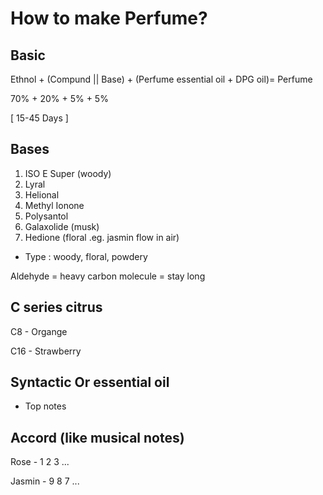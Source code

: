 # How to make Perfume?

## Basic

Ethnol + (Compund || Base) + (Perfume essential oil + DPG oil)= Perfume

70%    + 20%     + 5%   + 5%

[      15-45 Days       ]


## Bases

1. ISO E Super (woody)
2. Lyral
3. Helional
4. Methyl Ionone
5. Polysantol
6. Galaxolide (musk)
7. Hedione (floral .eg. jasmin flow in air)

- Type : woody, floral, powdery

Aldehyde = heavy carbon molecule = stay long

## C series citrus 

C8 - Organge

C16 - Strawberry

## Syntactic Or essential oil 
- Top notes

## Accord (like musical notes)

Rose   - 1 2 3 ...

Jasmin - 9 8 7 ...